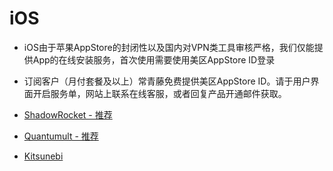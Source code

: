 # iOS

* iOS由于苹果AppStore的封闭性以及国内对VPN类工具审核严格，我们仅能提供App的在线安装服务，首次使用需要使用美区AppStore ID登录
* 订阅客户（月付套餐及以上）常青藤免费提供美区AppStore ID。请于用户界面开启服务单，网站上联系在线客服，或者回复产品开通邮件获取。



* [ShadowRocket - 推荐](shadowrocket.md)
* [Quantumult - 推荐](quantumult.md)
* [Kitsunebi](kitsunebi.md)



